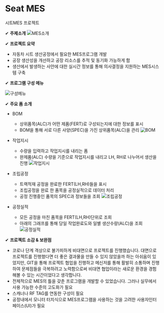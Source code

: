 # Seat MES
시트MES 프로젝트

✔ **주제소개**
![MES소개](https://user-images.githubusercontent.com/91646481/142464015-a07f1a68-8bdd-4cc7-bebf-512e1b23a9dd.png)


✔ **프로젝트 요약**

- 자동차 시트 생산공정에서 필요한 MES프로그램 개발
- 공장 생산성을 개선하고 공장 리소스를 추적 및 동기화 가능하게 함
- 생산에서 발생하는 사안에 대한 실시간 정보를 통해 의사결정을 지원하는 MES시스템 구축


✔ **프로그램 구성 메뉴**

![구성메뉴](https://user-images.githubusercontent.com/91646481/142464839-f77a1db2-f3af-4b25-bf55-9de671dd1ea5.png)


✔ **주요 폼 소개**

- BOM
    - 상위품목(ALC)가 어떤 제품(FERT)로 구성되는지에 대한 정보를 표시
    - BOM을 통해 서로 다른 사양(SPEC)을 가진 상위품목(ALC)을 관리
![BOM](https://user-images.githubusercontent.com/91646481/142465280-ab5761ab-3fc8-4a26-a898-48b96e9bcfec.png)

- 작업지시
    - 수량을 입력하고 작업지시를 내리는 폼
    - 완제품(ALC) 수량을 기준으로 작업지시를 내리고 LH, RH로 나누어서 생산을 진행
![작업지시](https://user-images.githubusercontent.com/91646481/142465286-1e35e5c2-fcf3-4eda-a944-8ea11d7996e0.png)

- 조립공정
    - 트랙적재 공정을 완료한 FERT(LH,RH)들을 표시
    - 조립공정을 완료 한 품목을 공정실적으로 데이터 처리
    - 공정 진행중인 품목의 SPEC과 정보들을 조회
![조립공정](https://user-images.githubusercontent.com/91646481/142465481-daada132-8f4c-4d20-9610-e4e187144375.png)

- 공정실적
    - 모든 공정을 마친 품목을 FERT(LH,RH)단위로 조회
    - 아래의 그래프를 통해 당일 작업완료도와 일별 생산수량(ALC)을 조회
![공정실적](https://user-images.githubusercontent.com/91646481/142465273-6939ec87-c00a-4c55-973a-ddc1f99226ec.png)


✔ **프로젝트 소감 & 보완점**

- 코로나 단계 격상으로 불가피하게 비대면으로 프로젝트를 진행했습니다. 대면으로 프로젝트를 진행했다면 더 좋은 결과물을 만들 수 있지 않았을까 하는 아쉬움이 있었지만, GIT을 통해 프로젝트 협업을 진행하고 메신저를 통해 활발히 소통하며 진행하여 문제점들을 극복하려고 노력함으로써 비대면 협업이라는 새로운 환경을 경험해볼 수 있는 시간이었다고 생각합니다.
- 전체적으로 MES의 틀을 갖춘 프로그램을 개발할 수 있었습니다. 그러나 실무에서 사용 가능한 수준의 고도화가 필요
- 스캐너나 RF TAG를 연동한 구성이 필요
- 공정내에서 모니터 터치식으로 MES프로그램을 사용하는 것을 고려한 사용자인터페이스(UI)가 필요
